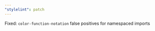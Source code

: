 ```yaml
---
"stylelint": patch
---
```


Fixed: `color-function-notation` false positives for namespaced imports
